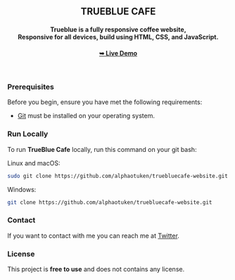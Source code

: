   <h2 align="center">TRUEBLUE CAFE</h2>

  <h4 align="center">Trueblue is a fully responsive coffee website, <br />Responsive for all devices, build using HTML, CSS, and JavaScript.</h4>

  <h4 align="center"><a href="https://alphaotuken.otuken.io/truebluecafe-website/"><strong>➥ Live Demo</strong></a></h4>

</div>

<br />

### Prerequisites

Before you begin, ensure you have met the following requirements:

* [Git](https://git-scm.com/downloads "Download Git") must be installed on your operating system.

### Run Locally

To run **TrueBlue Cafe** locally, run this command on your git bash:

Linux and macOS:

```bash
sudo git clone https://github.com/alphaotuken/truebluecafe-website.git
```

Windows:

```bash
git clone https://github.com/alphaotuken/truebluecafe-website.git
```

### Contact

If you want to contact with me you can reach me at [Twitter](https://www.twitter.com/alphaotuken).

### License

This project is **free to use** and does not contains any license.
